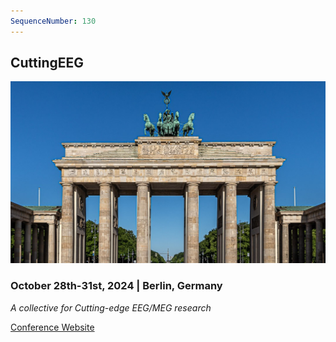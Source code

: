 ```yaml
---
SequenceNumber: 130
---
```


## CuttingEEG 

![Berlin](/assets/images/berlin.jpg 'Berlin')

### October 28th-31st, 2024 | Berlin, Germany

*A collective for Cutting-edge EEG/MEG research*

[Conference Website](https://cuttingeeg.org)
